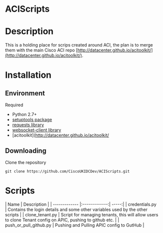 # ACIScripts

# Description
This is a holding place for scrips created around ACI, the plan is to merge them with the main Cisco ACI repo [http://datacenter.github.io/acitoolkit/](http://datacenter.github.io/acitoolkit/).

# Installation

## Environment

Required

* Python 2.7+
* [setuptools package](https://pypi.python.org/pypi/setuptools)
* [requests library](http://docs.python-requests.org/en/latest/user/install/#install)
* [websocket-client library](https://github.com/liris/websocket-client)
* [acitoolkit](http://datacenter.github.io/acitoolkit/

## Downloading

Clone the repository

    git clone https://github.com/CiscoUKIDCDev/ACIScripts.git

# Scripts
| Name          | Description             |
| ------------- |:-------------:| -----:|
| credentials.py  | Contains the login details and some other variables used by the other scripts |
| clone_tenant.py | Script for managing tenants, this will allow users to clone Tenant config on APIC, pushing to github etc. |
| push_or_pull_github.py | Pushing and Pulling APIC config to GutHub |
